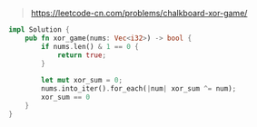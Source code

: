 > https://leetcode-cn.com/problems/chalkboard-xor-game/

``` rust
impl Solution {
    pub fn xor_game(nums: Vec<i32>) -> bool {
        if nums.len() & 1 == 0 {
            return true;
        }
        
        let mut xor_sum = 0;
        nums.into_iter().for_each(|num| xor_sum ^= num);
        xor_sum == 0
    }
}
```